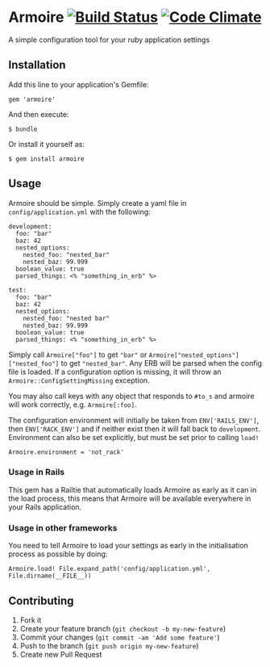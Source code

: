 # Armoire [![Build Status](https://travis-ci.org/onthebeach/armoire.png?branch=master)](https://travis-ci.org/onthebeach/armoire) [![Code Climate](https://codeclimate.com/github/onthebeach/armoire.png)](https://codeclimate.com/github/onthebeach/armoire)

A simple configuration tool for your ruby application settings

## Installation

Add this line to your application's Gemfile:

    gem 'armoire'

And then execute:

    $ bundle

Or install it yourself as:

    $ gem install armoire

## Usage

Armoire should be simple. Simply create a yaml file in `config/application.yml` with the following:

    development:
      foo: "bar"
      baz: 42
      nested_options:
        nested_foo: "nested_bar"
        nested_baz: 99.999
      boolean_value: true
      parsed_things: <% "something_in_erb" %>

    test:
      foo: "bar"
      baz: 42
      nested_options:
        nested_foo: "nested bar"
        nested_baz: 99.999
      boolean_value: true
      parsed_things: <% "something_in_erb" %>

Simply call `Armoire["foo"]` to get `"bar"` or `Armoire["nested_options"]["nested_foo"]` to get `"nested_bar"`. Any ERB will be parsed when the config file is loaded. If a configuration option is missing, it will throw an `Armoire::ConfigSettingMissing` exception.

You may also call keys with any object that responds to `#to_s` and armoire will work correctly, e.g. `Armoire[:foo]`.

The configuration environment will initially be taken from `ENV['RAILS_ENV']`, then `ENV['RACK_ENV']` and if neither exist then it will fall back to `development`.  Environment can also be set explicitly, but must be set prior to calling `load!`

    Armoire.environment = 'not_rack'

### Usage in Rails

This gem has a Railtie that automatically loads Armoire as early as it can in the load process, this means that Armoire will be available everywhere in your Rails application.

### Usage in other frameworks

You need to tell Armoire to load your settings as early in the initialisation process as possible by doing:

    Armoire.load! File.expand_path('config/application.yml', File.dirname(__FILE__))

## Contributing

1. Fork it
2. Create your feature branch (`git checkout -b my-new-feature`)
3. Commit your changes (`git commit -am 'Add some feature'`)
4. Push to the branch (`git push origin my-new-feature`)
5. Create new Pull Request
